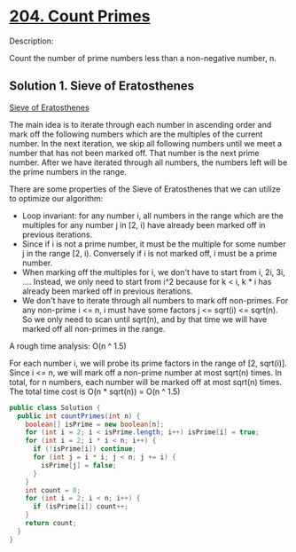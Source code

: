 # [204. Count Primes](https://leetcode.com/problems/count-primes/)

Description:

Count the number of prime numbers less than a non-negative number, n.

## Solution 1. Sieve of Eratosthenes

[Sieve of Eratosthenes](https://en.wikipedia.org/wiki/Sieve_of_Eratosthenes#Algorithm_complexity)

The main idea is to iterate through each number in ascending order and mark off the following numbers which are the multiples of the current number. In the next iteration, we skip all following numbers until we meet a number that has not been marked off. That number is the next prime number. After we have iterated through all numbers, the numbers left will be the prime numbers in the range.

There are some properties of the Sieve of Eratosthenes that we can utilize to optimize our algorithm:

- Loop invariant: for any number i, all numbers in the range which are the multiples for any number j in [2, i) have already been marked off in previous iterations.
- Since if i is not a prime number, it must be the multiple for some number j in the range [2, i). Conversely if i is not marked off, i must be a prime number.
- When marking off the multiples for i, we don't have to start from i, 2i, 3i, …. Instead, we only need to start from i^2 because for k < i, k * i has already been marked off in previous iterations.
- We don't have to iterate through all numbers to mark off non-primes. For any non-prime i <= n, i must have some factors j <= sqrt(i) <= sqrt(n). So we only need to scan until sqrt(n), and by that time we will have marked off all non-primes in the range.

A rough time analysis: O(n ^ 1.5)

For each number i, we will probe its prime factors in the range of [2, sqrt(i)]. Since i <= n, we will mark off a non-prime number at most sqrt(n) times. In total, for n numbers, each number will be marked off at most sqrt(n) times. The total time cost is O(n * sqrt(n)) = O(n ^ 1.5)

```java
public class Solution {
  public int countPrimes(int n) {
    boolean[] isPrime = new boolean[n];
    for (int i = 2; i < isPrime.length; i++) isPrime[i] = true;
    for (int i = 2; i * i < n; i++) {
      if (!isPrime[i]) continue;
      for (int j = i * i; j < n; j += i) {
        isPrime[j] = false;
      }
    }
    int count = 0;
    for (int i = 2; i < n; i++) {
      if (isPrime[i]) count++;
    }
    return count;
  }
}
```
